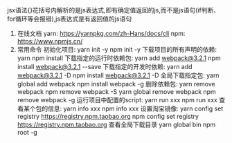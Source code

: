 jsx语法{}花括号内解析的是js表达式,即有确定值返回的js,而不是js语句(if判断、for循环等会报错),js表达式是有返回值的js语句
1. 在线文档
yarn: https://yarnpkg.com/zh-Hans/docs/cli
npm: https://www.npmjs.cn/
2. 常用命令
初始化项目:
yarn init -y
npm init -y
下载项目的所有声明的依赖:
yarn
npm install
下载指定的运行时依赖包:
yarn add webpack@3.2.1
npm install webpack@3.2.1 --save
下载指定的开发时依赖:
yarn add webpack@3.2.1 -D
npm install webpack@3.2.1 -D
全局下载指定包:
yarn global add webpack
npm install webpack -g
删除依赖包:
yarn remove webpack
npm remove webpack -S
yarn global remove webpack
npm remove webpack -g
运行项目中配置的script:
yarn run xxx
npm run xxx
查看某个包的信息:
yarn info xxx
npm info xxx
设置淘宝镜像:
yarn config set registry https://registry.npm.taobao.org
npm config set registry https://registry.npm.taobao.org
查看全局下载目录
yarn global bin
npm root -g